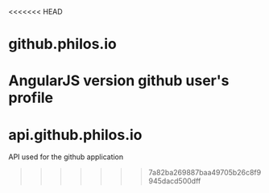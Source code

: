 <<<<<<< HEAD
# github.philos.io
AngularJS version github user's profile
=======
# api.github.philos.io
API used for the github application
>>>>>>> 7a82ba269887baa49705b26c8f9945dacd500dff
